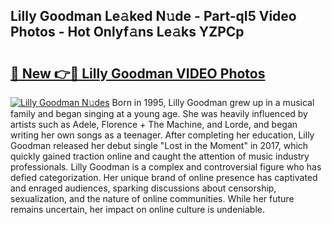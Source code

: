 ## Lilly Goodman Le𝚊ked N𝚞de - Part-qI5 Video Photos - Hot Onlyf𝚊ns Le𝚊ks YZPCp

# <h2><a href="http://ab28228.deff.icu/?id=Lilly+Goodman">🔗 New 👉🔴 Lilly Goodman VIDEO Photos</a></h2>

[![Lilly Goodman N𝚞des](https://i.imgur.com/rIISA9y.gif)](http://ab28228.deff.icu/?id=Lilly+Goodman)
Born in 1995, Lilly Goodman grew up in a musical family and began singing at a young age. She was heavily influenced by artists such as Adele, Florence + The Machine, and Lorde, and began writing her own songs as a teenager. After completing her education, Lilly Goodman released her debut single "Lost in the Moment" in 2017, which quickly gained traction online and caught the attention of music industry professionals. Lilly Goodman is a complex and controversial figure who has defied categorization. Her unique brand of online presence has captivated and enraged audiences, sparking discussions about censorship, sexualization, and the nature of online communities. While her future remains uncertain, her impact on online culture is undeniable.
